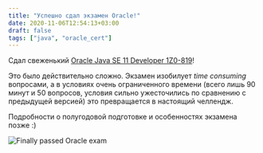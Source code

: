 ```yaml
---
title: "Успешно сдал экзамен Oracle!"
date: 2020-11-06T12:54:13+03:00
draft: false
tags: ["java", "oracle_cert"]
---
```


Сдал свеженький [Oracle Java SE 11 Developer 1Z0-819](https://education.oracle.com/java-se-11-developer/pexam_1Z0-819)!

Это было действительно сложно. Экзамен изобилует *time consuming* вопросами, а в условиях очень ограниченного времени (всего лишь 90 минут и 50 вопросов, условия сильно ужесточились по сравнению с предыдущей версией) это превращается в настоящий челлендж.

Подробности о полугодовой подготовке и особенностях экзамена позже :)

![Finally passed Oracle exam](/posts/images/passed-oracle-exam.jpg)
